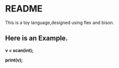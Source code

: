 

README
=====

This is a toy language,designed using flex and bison.

Here is an Example.
------------------

**v = scan(int);**

**print(v);**
